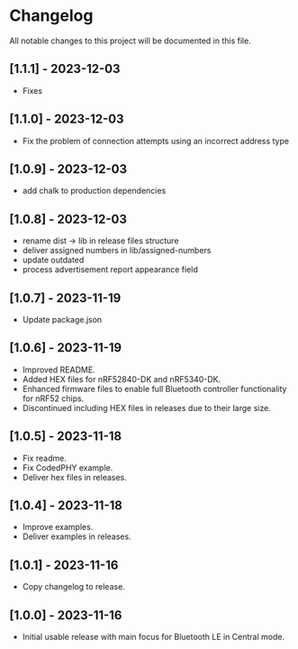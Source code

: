 # Changelog

All notable changes to this project will be documented in this file.

## [1.1.1] - 2023-12-03

- Fixes

## [1.1.0] - 2023-12-03

- Fix the problem of connection attempts using an incorrect address type

## [1.0.9] - 2023-12-03

- add chalk to production dependencies

## [1.0.8] - 2023-12-03

- rename dist -> lib in release files structure
- deliver assigned numbers in lib/assigned-numbers
- update outdated
- process advertisement report appearance field

## [1.0.7] - 2023-11-19

- Update package.json

## [1.0.6] - 2023-11-19

- Improved README.
- Added HEX files for nRF52840-DK and nRF5340-DK.
- Enhanced firmware files to enable full Bluetooth controller functionality for nRF52 chips.
- Discontinued including HEX files in releases due to their large size.

## [1.0.5] - 2023-11-18

- Fix readme.
- Fix CodedPHY example.
- Deliver hex files in releases.

## [1.0.4] - 2023-11-18

- Improve examples.
- Deliver examples in releases.

## [1.0.1] - 2023-11-16

- Copy changelog to release.

## [1.0.0] - 2023-11-16

- Initial usable release with main focus for Bluetooth LE in Central mode.
